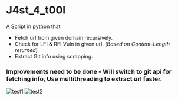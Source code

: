 # J4st_4_t00l
A Script in python that 
- Fetch url from given domain recursively.
- Check for LFI & RFI Vuln in given url. (_Based on Content-Length returned_)
- Extract Git info using scrapping. 
### Improvements need to be done - Will switch to git api for fetching info, Use multithreading to extract url faster.
![test1](https://user-images.githubusercontent.com/46684645/154522509-6607fc85-e330-4a95-8d72-de11367b2b14.jpg)
![test2](https://user-images.githubusercontent.com/46684645/154522522-57b38b04-8227-4fd6-8727-ea4ffc7f79a8.jpg)
